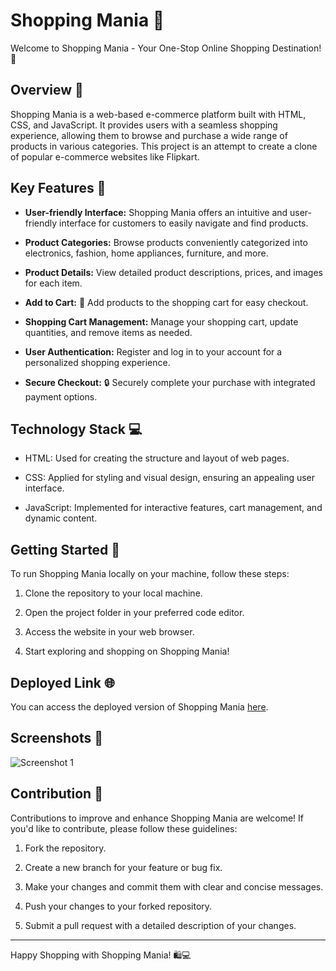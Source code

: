 # Shopping Mania 🛒

Welcome to Shopping Mania - Your One-Stop Online Shopping Destination! 🎉

## Overview 🌟

Shopping Mania is a web-based e-commerce platform built with HTML, CSS, and JavaScript. It provides users with a seamless shopping experience, allowing them to browse and purchase a wide range of products in various categories. This project is an attempt to create a clone of popular e-commerce websites like Flipkart.

## Key Features 🔑

- **User-friendly Interface:** Shopping Mania offers an intuitive and user-friendly interface for customers to easily navigate and find products.

- **Product Categories:** Browse products conveniently categorized into electronics, fashion, home appliances, furniture, and more.

- **Product Details:** View detailed product descriptions, prices, and images for each item.

- **Add to Cart:** 🛒 Add products to the shopping cart for easy checkout.

- **Shopping Cart Management:** Manage your shopping cart, update quantities, and remove items as needed.

- **User Authentication:** Register and log in to your account for a personalized shopping experience.

- **Secure Checkout:** 🔒 Securely complete your purchase with integrated payment options.

## Technology Stack 💻

- HTML: Used for creating the structure and layout of web pages.

- CSS: Applied for styling and visual design, ensuring an appealing user interface.

- JavaScript: Implemented for interactive features, cart management, and dynamic content.

## Getting Started 🚀

To run Shopping Mania locally on your machine, follow these steps:

1. Clone the repository to your local machine.

2. Open the project folder in your preferred code editor.

3. Access the website in your web browser.

4. Start exploring and shopping on Shopping Mania!

## Deployed Link 🌐

You can access the deployed version of Shopping Mania [here](https://shoppingmaniaa.netlify.app/).

## Screenshots 📸

![Screenshot 1](https://i.pinimg.com/originals/54/60/0c/54600c25394fed0e6a52e3ab907a14cb.png)

## Contribution 🤝

Contributions to improve and enhance Shopping Mania are welcome! If you'd like to contribute, please follow these guidelines:

1. Fork the repository.

2. Create a new branch for your feature or bug fix.

3. Make your changes and commit them with clear and concise messages.

4. Push your changes to your forked repository.

5. Submit a pull request with a detailed description of your changes.

---

Happy Shopping with Shopping Mania! 🛍️💻
